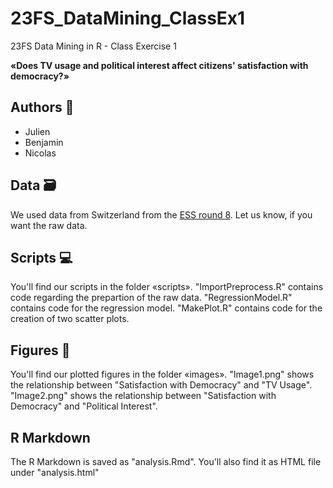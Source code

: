 # 23FS_DataMining_ClassEx1
23FS Data Mining in R - Class Exercise 1

**«Does TV usage and political interest affect citizens' satisfaction with 
democracy?»**

## Authors 👋
* Julien
* Benjamin
* Nicolas

## Data 🗃
We used data from Switzerland from the [ESS round 8](https://europeansocialsurvey.org). Let us know, if you want the raw data.  

## Scripts 💻
You'll find our scripts in the folder «scripts».
"ImportPreprocess.R" contains code regarding the prepartion of the raw data.
"RegressionModel.R" contains code for the regression model.
"MakePlot.R" contains code for the creation of two scatter plots.

## Figures 🚀
You'll find our plotted figures in the folder «images». 
"Image1.png" shows the relationship between "Satisfaction with Democracy" and "TV Usage".
"Image2.png" shows the relationship between "Satisfaction with Democracy" and "Political Interest".

## R Markdown
The R Markdown is saved as "analysis.Rmd".
You'll also find it as HTML file under "analysis.html"

